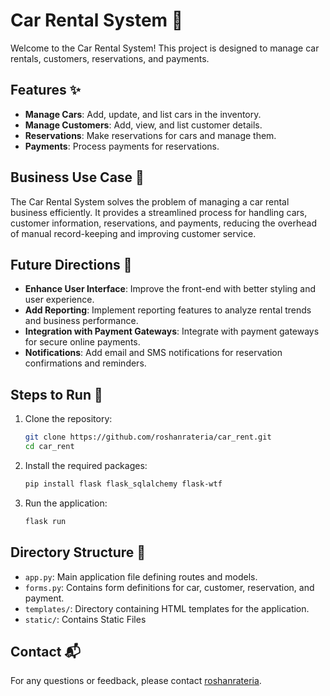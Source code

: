 # Car Rental System 🚗

Welcome to the Car Rental System! This project is designed to manage car rentals, customers, reservations, and payments.

## Features ✨
- **Manage Cars**: Add, update, and list cars in the inventory.
- **Manage Customers**: Add, view, and list customer details.
- **Reservations**: Make reservations for cars and manage them.
- **Payments**: Process payments for reservations.

## Business Use Case 💼
The Car Rental System solves the problem of managing a car rental business efficiently. It provides a streamlined process for handling cars, customer information, reservations, and payments, reducing the overhead of manual record-keeping and improving customer service.

## Future Directions 🌟
- **Enhance User Interface**: Improve the front-end with better styling and user experience.
- **Add Reporting**: Implement reporting features to analyze rental trends and business performance.
- **Integration with Payment Gateways**: Integrate with payment gateways for secure online payments.
- **Notifications**: Add email and SMS notifications for reservation confirmations and reminders.

## Steps to Run 🚀
1. Clone the repository:
   ```sh
   git clone https://github.com/roshanrateria/car_rent.git
   cd car_rent
   ```
2. Install the required packages:
   ```sh
   pip install flask flask_sqlalchemy flask-wtf
   ```
3. Run the application:
   ```sh
   flask run
   ```

## Directory Structure 📂
- `app.py`: Main application file defining routes and models.
- `forms.py`: Contains form definitions for car, customer, reservation, and payment.
- `templates/`: Directory containing HTML templates for the application.
- `static/`: Contains Static Files

## Contact 📬
For any questions or feedback, please contact [roshanrateria](https://github.com/roshanrateria).
